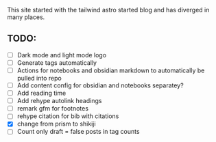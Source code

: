This site started with the tailwind astro started blog and has diverged in many places.

## TODO:

- [ ] Dark mode and light mode logo
- [ ] Generate tags automatically
- [ ] Actions for notebooks and obsidian markdown to automatically be pulled into repo
- [ ] Add content config for obsidian and notebooks separatey?
- [ ] Add reading time
- [ ] Add rehype autolink headings
- [ ] remark gfm for footnotes
- [ ] rehype citation for bib with citations
- [x] change from prism to shikiji
- [ ] Count only draft = false posts in tag counts
